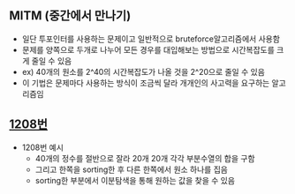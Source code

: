 ## MITM (중간에서 만나기)
* 일단 투포인터를 사용하는 문제이고 일반적으로 bruteforce알고리즘에서 사용함
* 문제를 양쪽으로 두개로 나누어 모든 경우를 대입해보는 방법으로 시간복잡도를 크게 줄일 수 있음
* ex) 40개의 원소를 2^40의 시간복잡도가 나올 것을 2^20으로 줄일 수 있음
* 이 기법은 문제마다 사용하는 방식이 조금씩 달라 개개인의 사고력을 요구하는 알고리즘임
## <a href = "https://www.acmicpc.net/problem/1208">1208번</a>
* 1208번 예시 
  * 40개의 정수를 절반으로 잘라 20개 20개 각각 부분수열의 합을 구함
  * 그리고 한쪽을 sorting한 후 다른 한쪽에서 원소 하나를 집음
  * sorting한 부분에서 이분탐색을 통해 원하는 값을 찾을 수 있음
